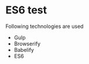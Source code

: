 <h1>ES6 test</h1>

<p>
Following technologies are used
<ul>
	<li>Gulp</li>
	<li>Browserify</li>
	<li>Babelify</li>
	<li>ES6</li>
</ul>
</p>